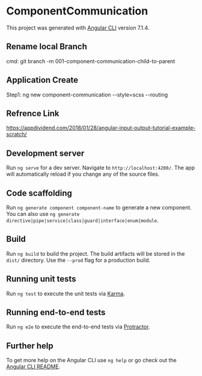 # ComponentCommunication

This project was generated with [Angular CLI](https://github.com/angular/angular-cli) version 7.1.4.

## Rename local Branch
cmd: git branch -m 001-component-communication-child-to-parent

## Application Create
Step1: ng new component-communication --style=scss --routing

## Refrence Link
https://appdividend.com/2018/01/28/angular-input-output-tutorial-example-scratch/


## Development server

Run `ng serve` for a dev server. Navigate to `http://localhost:4200/`. The app will automatically reload if you change any of the source files.

## Code scaffolding

Run `ng generate component component-name` to generate a new component. You can also use `ng generate directive|pipe|service|class|guard|interface|enum|module`.

## Build

Run `ng build` to build the project. The build artifacts will be stored in the `dist/` directory. Use the `--prod` flag for a production build.

## Running unit tests

Run `ng test` to execute the unit tests via [Karma](https://karma-runner.github.io).

## Running end-to-end tests

Run `ng e2e` to execute the end-to-end tests via [Protractor](http://www.protractortest.org/).

## Further help

To get more help on the Angular CLI use `ng help` or go check out the [Angular CLI README](https://github.com/angular/angular-cli/blob/master/README.md).
